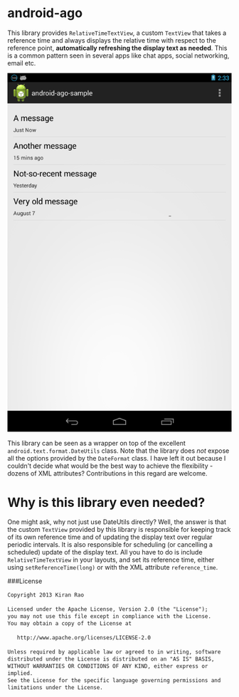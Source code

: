 android-ago
==========

This library provides `RelativeTimeTextView`, a custom `TextView` that takes a reference time and always displays the relative time with respect to the reference point, **automatically refreshing the display text as needed**. This is a common pattern seen in several apps like chat apps, social networking, email etc.

![Here is a screenshot from the sample app][1]

This library can be seen as a wrapper on top of the excellent `android.text.format.DateUtils` class. Note that the library does _not_ expose all the options provided by the `DateFormat` class. I have left it out because I couldn't decide what would be the best way to achieve the flexibility - dozens of XML attributes? Contributions in this regard are welcome.


Why is this library even needed?
======

One might ask, why not just use DateUtils directly? Well, the answer is that the custom `TextView` provided by this library is responsible for keeping track of its own reference time and of updating the display text over regular periodic intervals. It is also responsible for scheduling (or cancelling a scheduled) update of the display text. All you have to do is include `RelativeTimeTextView` in your layouts, and set its reference time, either using `setReferenceTime(long)` or with the XML attribute `reference_time`.



###License

 
	Copyright 2013 Kiran Rao

	Licensed under the Apache License, Version 2.0 (the "License");
	you may not use this file except in compliance with the License.
	You may obtain a copy of the License at

	   http://www.apache.org/licenses/LICENSE-2.0

	Unless required by applicable law or agreed to in writing, software
	distributed under the License is distributed on an "AS IS" BASIS,
	WITHOUT WARRANTIES OR CONDITIONS OF ANY KIND, either express or implied.
	See the License for the specific language governing permissions and
	limitations under the License.


  [1]: screenshots/android-ago-sample-screenshot.png "screenshot.png"


